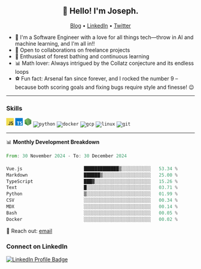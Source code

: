 <h2 align="center">👋 Hello! I'm Joseph.</h2>
<p align="center">
  <a href="https://ngugi-dev-blog-page.vercel.app/blog/">Blog</a> •
  <a href="https://www.linkedin.com/in/dev-joseph">LinkedIn</a> •
  <a href="#">Twitter</a> 
</p>


- 🔭 I'm a Software Engineer with a love for all things tech—throw in AI and machine learning, and I'm all in!!
- 💬 Open to collaborations on freelance projects
- 🌳 Enthusiast of forest bathing and continuous learning
- 📊 Math lover: Always intrigued by the Collatz conjecture and its endless loops
- ⚽ Fun fact: Arsenal fan since forever, and I rocked the number 9 – because both scoring goals and fixing bugs require style and finesse! 😉

-------


### Skills
<code><img height="20" alt="javascript" src="https://raw.githubusercontent.com/github/explore/80688e429a7d4ef2fca1e82350fe8e3517d3494d/topics/javascript/javascript.png"></code>
<code><img height="20" alt="typescript" src="https://raw.githubusercontent.com/github/explore/80688e429a7d4ef2fca1e82350fe8e3517d3494d/topics/typescript/typescript.png"></code>
<code><img height="20" alt="nodejs" src="https://raw.githubusercontent.com/github/explore/80688e429a7d4ef2fca1e82350fe8e3517d3494d/topics/nodejs/nodejs.png"></code>
<code><img height="20" alt="python" src="https://cdn.cdnlogo.com/logos/p/3/python.svg"></code>
<code><img height="20" alt="docker" src="https://cdn.worldvectorlogo.com/logos/docker.svg"></code>
<code><img height="20" alt="gcp" src="https://cdn.cdnlogo.com/logos/g/75/google-cloud.svg"></code>
<code><img height="20" alt="linux" src="https://cdn.cdnlogo.com/logos/l/21/linux-tux.svg"></code>
<code><img height="20" alt="git" src="https://cdn.worldvectorlogo.com/logos/git-icon.svg"></code>

-------

📊 **Monthly Development Breakdown**

<!--START_SECTION:waka-->

```rust
From: 30 November 2024 - To: 30 December 2024

Vue.js                       █████████████▒░░░░░░░░░░░   53.34 %
Markdown                     ██████▒░░░░░░░░░░░░░░░░░░   25.00 %
TypeScript                   ███▓░░░░░░░░░░░░░░░░░░░░░   15.26 %
Text                         █░░░░░░░░░░░░░░░░░░░░░░░░   03.71 %
Python                       ▒░░░░░░░░░░░░░░░░░░░░░░░░   01.99 %
CSV                          ░░░░░░░░░░░░░░░░░░░░░░░░░   00.34 %
MDX                          ░░░░░░░░░░░░░░░░░░░░░░░░░   00.14 %
Bash                         ░░░░░░░░░░░░░░░░░░░░░░░░░   00.05 %
Docker                       ░░░░░░░░░░░░░░░░░░░░░░░░░   00.02 %
```

<!--END_SECTION:waka-->

📧 Reach out: [email](mailto:josephngugi.dev@gmail.com)

### Connect on LinkedIn
[![LinkedIn Profile Badge](https://img.shields.io/badge/LinkedIn-2D9CDB?style=for-the-badge&logo=linkedin&logoColor=white)](https://www.linkedin.com/in/dev-joseph)
